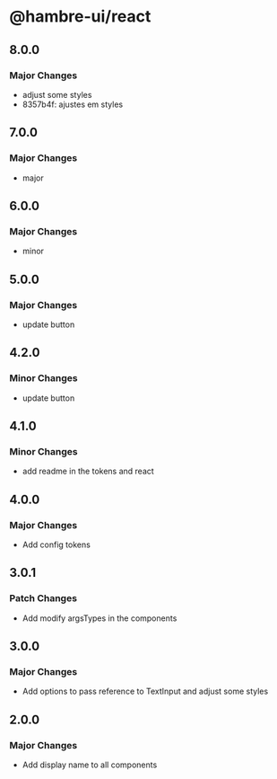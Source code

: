 # @hambre-ui/react

## 8.0.0

### Major Changes

- adjust some styles
- 8357b4f: ajustes em styles

## 7.0.0

### Major Changes

- major

## 6.0.0

### Major Changes

- minor

## 5.0.0

### Major Changes

- update button

## 4.2.0

### Minor Changes

- update button

## 4.1.0

### Minor Changes

- add readme in the tokens and react

## 4.0.0

### Major Changes

- Add config tokens

## 3.0.1

### Patch Changes

- Add modify argsTypes in the components

## 3.0.0

### Major Changes

- Add options to pass reference to TextInput and adjust some styles

## 2.0.0

### Major Changes

- Add display name to all components
